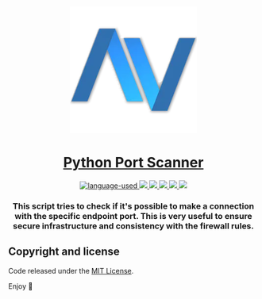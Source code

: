<p align="center">
  <a href="#">
    <img src="https://raw.githubusercontent.com/allanavelar/website/gh-pages/static/images/icons/icon-256x256.png" height="256">
    <h1 align="center">Python Port Scanner</h1>
  </a>
</p>

<p align="center">
  <a href="#">
    <img src="https://img.shields.io/github/languages/top/allanavelar/py-port-scan.svg?style=for-the-badge" alt="language-used"/>
  </a>

  <a href="#">
    <img src="https://img.shields.io/github/contributors/allanavelar/py-port-scan.svg?style=for-the-badge">
  </a>

  <a href="#">
    <img src="https://img.shields.io/github/forks/allanavelar/py-port-scan.svg?style=for-the-badge">
  </a>

  <a href="#">
    <img src="https://img.shields.io/github/stars/allanavelar/py-port-scan.svg?style=for-the-badge">
  </a>

  <a href="#">
    <img src="https://img.shields.io/github/issues/allanavelar/py-port-scan.svg?style=for-the-badge">
  </a>

  <a href="#">
    <img src="https://img.shields.io/github/license/allanavelar/py-port-scan.svg?style=for-the-badge">
  </a>
  
  <h3 align="center">This script tries to check if it's possible to make a connection with the specific endpoint port. This is very useful to ensure secure infrastructure and consistency with the firewall rules.</h3>
</p>

## Copyright and license

Code released under the [MIT License](./license.md).

Enjoy :metal:
